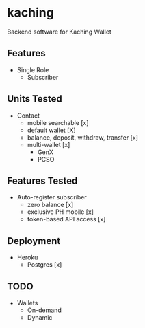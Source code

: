 # kaching
Backend software for Kaching Wallet

## Features
* Single Role
    * Subscriber
            
## Units Tested
* Contact
    * mobile searchable [x]
    * default wallet [X]
    * balance, deposit, withdraw, transfer [x]
    * multi-wallet [x]
        * GenX
        * PCSO

## Features Tested
* Auto-register subscriber
    * zero balance [x]
    * exclusive PH mobile [x]
    * token-based API access [x]   
     
## Deployment
* Heroku
    * Postgres [x]
    
## TODO
* Wallets
    * On-demand
    * Dynamic
    
